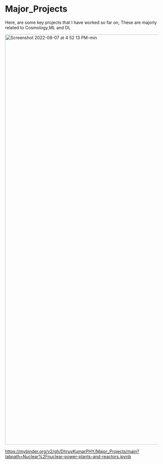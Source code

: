 # Major_Projects
Here, are some key projects that I have worked so far on, These are majorly related to Cosmology,ML and DL

<img width="1349" alt="Screenshot 2022-08-07 at 4 52 13 PM-min" src="https://user-images.githubusercontent.com/99118678/183288028-d0ff6519-dd24-4c64-86a7-cd8995eeefc4.png">

https://mybinder.org/v2/gh/DhruvKumarPHY/Major_Projects/main?labpath=Nuclear%2Fnuclear-power-plants-and-reactors.ipynb
